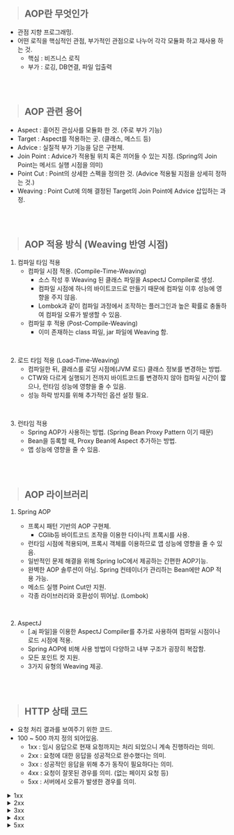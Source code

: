 > ## AOP란 무엇인가

- 관점 지향 프로그래밍.
- 어떤 로직을 핵심적인 관점, 부가적인 관점으로 나누어 각각 모듈화 하고 재사용 하는 것.
  - 핵심 : 비즈니스 로직
  - 부가 : 로깅, DB연결, 파일 입출력

<br/>
<br/>

> ## AOP 관련 용어

- Aspect : 흩어진 관심사를 모듈화 한 것. (주로 부가 기능)
- Target : Aspect를 적용하는 곳. (클래스, 메스드 등)
- Advice : 실질적 부가 기능을 담은 구현체.
- Join Point : Advice가 적용될 위치 혹은 끼어들 수 있는 지점. (Spring의 Join Point는 메서드 실행 시점을 의미)
- Point Cut : Point의 상세한 스펙을 정의한 것. (Advice 적용될 지점을 상세히 정하는 것.)
- Weaving : Point Cut에 의해 결정된 Target의 Join Point에 Advice 삽입하는 과정.

<br/>
<br/>

> ## AOP 적용 방식 (Weaving 반영 시점)

1.  컴파일 타임 적용
    - 컴파일 시점 적용. (Compile-Time-Weaving)
      - 소스 작성 후 Weaving 된 클래스 파일을 AspectJ Compiler로 생성.
      - 컴파일 시점에 하나의 바이트코드로 만들기 때문에 컴파일 이후 성능에 영향을 주지 않음.
      - Lombok과 같이 컴파일 과정에서 조작하는 플러그인과 높은 확률로 충돌하여 컴파일 오류가 발생할 수 있음.
    - 컴파일 후 적용 (Post-Compile-Weaving)
      - 이미 존재하는 class 파일, jar 파일에 Weaving 함.

<br/>

2. 로드 타임 적용 (Load-Time-Weaving)
   - 컴파일한 뒤, 클래스를 로딩 시점에(JVM 로드) 클래스 정보를 변경하는 방법.
   - CTW와 다르게 실행되기 전까지 바이트코드를 변경하지 않아 컴파일 시간이 짧으나, 런타임 성능에 영향을 줄 수 있음.
   - 성능 하락 방지를 위해 추가적인 옵션 설정 필요.

<br/>

3. 런타임 적용
   - Spring AOP가 사용하는 방법. (Spring Bean Proxy Pattern 이기 때문)
   - Bean을 등록할 때, Proxy Bean에 Aspect 추가하는 방법.
   - 앱 성능에 영향을 줄 수 있음.

<br/>
<br/>

> ## AOP 라이브러리

1. Spring AOP

   - 프록시 패턴 기반의 AOP 구현체.
     - CGlib등 바이트코드 조작을 이용한 다이나믹 프록시를 사용.
   - 런타임 시점에 적용되며, 프록시 객체를 이용하므로 앱 성능에 영향을 줄 수 있음.
   - 일반적인 문제 해결을 위해 Spring IoC에서 제공하는 간편한 AOP기능.
   - 완벽한 AOP 솔루션이 아님. Spring 컨테이너가 관리하는 Bean에만 AOP 적용 가능.
   - 메소드 실행 Point Cut만 지원.
   - 각종 라이브러리와 호환성이 뛰어남. (Lombok)

<br/>

2. AspectJ
   - [.aj 파일]을 이용한 AspectJ Compiler를 추가로 사용하여 컴파일 시점이나 로드 시점에 적용.
   - Spring AOP에 비해 사용 방법이 다양하고 내부 구조가 굉장히 복잡함.
   - 모든 포인트 컷 지원.
   - 3가지 유형의 Weaving 제공.

<br/>
<br/>

> ## HTTP 상태 코드

- 요청 처리 결과를 보여주기 위한 코드.
- 100 ~ 500 까지 정의 되어있음.
  - 1xx : 임시 응답으로 현재 요청까지는 처리 되었으니 계속 진행하라는 의미.
  - 2xx : 요청에 대한 응답을 성공적으로 완수했다는 의미.
  - 3xx : 성공적인 응답을 위해 추가 동작이 필요하다는 의미.
  - 4xx : 요청이 잘못된 경우를 의미. (없는 페이지 요청 등)
  - 5xx : 서버에서 오류가 발생한 경우를 의미.

<details>
  <summary>1xx</summary>

| 상태 코드 | 상태 텍스트         | 의미                                                                                                    |
| --------- | ------------------- | ------------------------------------------------------------------------------------------------------- |
| 100       | Continue            | 클라이언트는 요청 헤더에 ‘Expect: 100-continue’를 보내고 서버는 이를 처리할 수 있으면 이 코드로 응답    |
| 101       | Switching Protocols | 프로토콜을 HTTP 1.1에서 업그레이드할 때 Upgrade 응답 헤더에 표시.                                       |
| 102       | Processing          | 서버가 처리하는 데 오랜 시간이 예상되어 클라이언트에서 타임 아웃이 발생하지 않도록 이 응답 코드를 보냄. |

</details>

<details>
  <summary>2xx</summary>

| 상태 코드 | 상태 텍스트                   | 의미                                                      |
| --------- | ----------------------------- | --------------------------------------------------------- |
| 200       | OK                            | 서버가 요청을 성공적으로 처리하였다.                      |
| 201       | Created                       | 요청이 처리되어서 새로운 리소스가 생성되었다              |
| 202       | Accepted                      | 요청은 접수하였지만, 처리가 완료되지 않았다               |
| 203       | Non-Authoritative Information | 응답 헤더가 오리지널 서버로부터 제공된 것이 아니다        |
| 204       | No Content                    | 처리를 성공하였지만, 클라이언트에게 돌려줄 콘텐츠가 없다. |
| 205       | Reset Content                 | 처리를 성공하였고 브라우저의 화면을 리셋하라.             |
| 206       | Partial Content               | 콘텐츠의 일부만을 보낸다.                                 |
| 207       | Multi-Status                  | 처리 결과의 스테이터스가 여러 개이다.                     |

</details>

<details>
  <summary>3xx</summary>

| 상태 코드 | 상태 텍스트        | 의미                                               |
| --------- | ------------------ | -------------------------------------------------- |
| 300       | Multiple Choices   | 선택 항목이 여러 개 있다.                          |
| 301       | Moved Permanently  | 지정한 리소스가 새로운 URI로 이동하였다.           |
| 302       | Found              | 요청한 리소스를 다른 URI에서 찾았다.               |
| 303       | See Other          | 다른 위치로 요청하라.                              |
| 304       | Not Modified       | 마지막 요청 이후 요청한 페이지는 수정되지 않았다.  |
| 305       | Use Proxy          | 지정한 리소스에 액세스하려면 프록시를 통해야 한다. |
| 307       | Temporary Redirect | 임시로 리다이렉션 요청이 필요하다.                 |

</details>

<details>
  <summary>4xx</summary>

| 상태 코드 | 상태 텍스트                        | 의미                                                                    |
| --------- | ---------------------------------- | ----------------------------------------------------------------------- |
| 400       | Bad Request                        | 요청의 구문이 잘못되었다.                                               |
| 401       | Unauthorized                       | 지정한 리소스에 대한 액세스 권한이 없다.                                |
| 402       | Payment Required                   | 지정한 리소스를 액세스하기 위해서는 결제가 필요하다.                    |
| 403       | Forbidden                          | 지정한 리소스에 대한 액세스가 금지되었다.                               |
| 404       | Not Found                          | 지정한 리소스를 찾을 수 없다.                                           |
| 405       | Method Not Allowed                 | 요청한 URI가 지정한 메소드를 지원하지 않는다.                           |
| 406       | Not Acceptable                     | 클라이언트가 Accept-\* 헤더에 지정한 항목에 관해 처리할 수 없다.        |
| 407       | Proxy Authentication Required      | 클라이언트는 프록시 서버에 인증이 필요하다.                             |
| 408       | Request Timeout                    | 요청을 기다리다 서버에서 타임아웃하였다.                                |
| 409       | Conflict                           | 서버가 요청을 수행하는 중에 충돌이 발생하였다.                          |
| 410       | Gone                               | 지정한 리소스가 이전에는 존재하였지만, 현재는 존재하지 않는다.          |
| 411       | Length Required                    | 요청 헤더에 Content-Length를 지정해야 한다.                             |
| 412       | Precondition Failed                | If-Match와 같은 조건부 요청에서 지정한 사전 조건이 서버와 맞지 않는다.  |
| 413       | Request Entity Too Large           | 요청 메시지가 너무 크다.                                                |
| 414       | Request-URI Too Large              | 요청 URI가 너무 길다.                                                   |
| 415       | Unsupported Media Type             | 클라이언트가 지정한 미디어 타입을 서버가 지원하지 않는다.               |
| 416       | Range Not Satisfiable              | 클라이언트가 지정한 리소스의 범위가 서버의 리소스 사이즈와 맞지 않는다. |
| 417       | Expectation Failed                 | 클라이언트가 지정한 Expect 헤더를 서버가 이해할 수 없다.                |
| 422       | Unprocessable Entity               | 클라이언트가 송신한 XML이 구문은 맞지만, 의미상 오류가 있다.            |
| 423       | Locked                             | 지정한 리소스는 잠겨있다.                                               |
| 424       | Failed Dependency                  | 다른 작업의 실패로 인해 본 요청도 실패하였다.                           |
| 426       | Upgraded Required                  | 클라이언트의 프로토콜의 업그레이드가 필요하다.                          |
| 428       | Precondition Required              | If-Match와 같은 사전조건을 지정하는 헤더가 필요하다.                    |
| 429       | Too Many Requests                  | 클라이언트가 주어진 시간 동안 너무 많은 요청을 보냈다.                  |
| 431       | Request Header Fields Too Large    | 헤더의 길이가 너무 크다.                                                |
| 444       | Connection Closed Without Response | (NGINX) 응답을 보내지 않고 연결을 종료하였다.                           |
| 451       | Unavailable For Legal Reasons      | 법적으로 문제가 있는 리소스를 요청하였다.                               |

</details>

<details>
  <summary>5xx</summary>

| 상태 코드 | 상태 텍스트                | 의미                                                                                                  |
| --------- | -------------------------- | ----------------------------------------------------------------------------------------------------- |
| 500       | Internal Server Error      | 서버에 에러가 발생하였다.                                                                             |
| 501       | Not Implemented            | 요청한 URI의 메소드에 대해 서버가 구현하고 있지 않다.                                                 |
| 502       | Bad Gateway                | 게이트웨이 또는 프록시 역할을 하는 서버가 그 뒷단의 서버로부터 잘못된 응답을 받았다.                  |
| 503       | Service Unavailable        | 현재 서버에서 서비스를 제공할 수 없다.                                                                |
| 504       | Gateway Timeout            | 게이트웨이 또는 프록시 역할을 하는 서버가 그 뒷단의 서버로부터 응답을 기다리다 타임아웃이 발생하였다. |
| 505       | HTTP Version Not Supported | 클라이언트가 요청에 사용한 HTTP 버전을 서버가 지원하지 않는다.                                        |
| 507       | Insufficient Storage       | 서버에 저장 공간 부족으로 처리에 실패하였다.                                                          |

</details>
